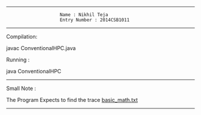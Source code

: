 ******************************************************************************
						Name : Nikhil Teja
						Entry Number : 2014CSB1011
******************************************************************************
Compilation:

javac ConventionalHPC.java


Running :

java ConventionalHPC

******************************************************************************
Small Note : 
 
The Program Expects to find the trace [basic_math.txt](https://drive.google.com/open?id=1uH2ZqpotuuFP00F-IxU6fkZvAUdj2wYl)

*******************************************************************************
